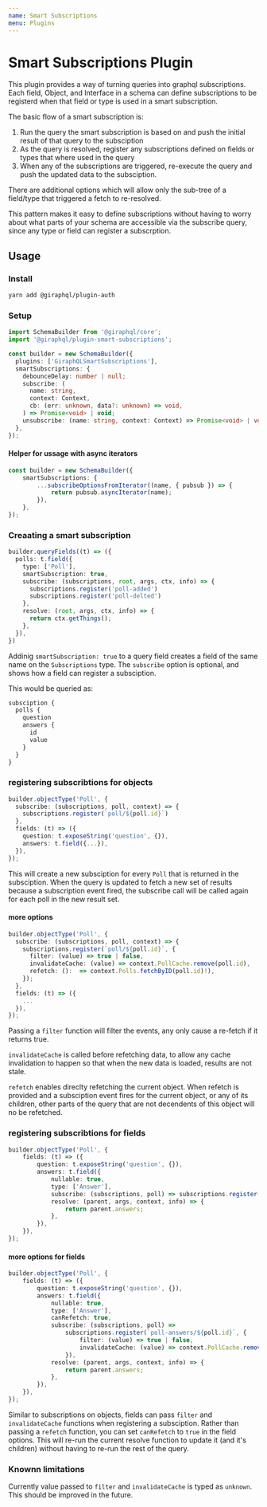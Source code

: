 ```yaml
---
name: Smart Subscriptions
menu: Plugins
---
```


# Smart Subscriptions Plugin

This plugin provides a way of turning queries into graphql subscriptions. Each field, Object, and
Interface in a schema can define subscriptions to be registerd when that field or type is used in a
smart subscription.

The basic flow of a smart subscription is:

1. Run the query the smart subscription is based on and push the initial result of that query to the
   subsciption
1. As the query is resolved, register any subscriptions defined on fields or types that where used
   in the query
1. When any of the subscriptions are triggered, re-execute the query and push the updated data to
   the subsciption.

There are additional options which will allow only the sub-tree of a field/type that triggered a
fetch to re-resolved.

This pattern makes it easy to define subscriptions without having to worry about what parts of your
schema are accessible via the subscribe query, since any type or field can register a subscrption.

## Usage

### Install

```bash
yarn add @giraphql/plugin-auth
```

### Setup

```typescript
import SchemaBuilder from '@giraphql/core';
import '@giraphql/plugin-smart-subscriptions';

const builder = new SchemaBuilder({
  plugins: ['GiraphQLSmartSubscriptions'],
  smartSubscriptions: {
    debounceDelay: number | null;
    subscribe: (
      name: string,
      context: Context,
      cb: (err: unknown, data?: unknown) => void,
    ) => Promise<void> | void;
    unsubscribe: (name: string, context: Context) => Promise<void> | void;
  },
});
```

#### Helper for ussage with async iterators

```typescript
const builder = new SchemaBuilder({
    smartSubscriptions: {
        ...subscribeOptionsFromIterator((name, { pubsub }) => {
            return pubsub.asyncIterator(name);
        }),
    },
});
```

### Creaating a smart subscription

```typescript
builder.queryFields((t) => ({
  polls: t.field({
    type: ['Poll'],
    smartSubscription: true,
    subscribe: (subscriptions, root, args, ctx, info) => {
      subscriptions.register('poll-added')
      subscriptions.register('poll-delted')
    },
    resolve: (root, args, ctx, info) => {
      return ctx.getThings();
    },
  }),
})
```

Addinig `smartSubscription: true` to a query field creates a field of the same name on the
`Subscriptions` type. The `subscribe` option is optional, and shows how a field can register a
subsciption.

This would be queried as:

```graphql
subsciption {
  polls {
    question
    answers {
      id
      value
    }
  }
}
```

### registering subscribtions for objects

```typescript
builder.objectType('Poll', {
  subscribe: (subscriptions, poll, context) => {
    subscriptions.register(`poll/${poll.id}`)
  },
  fields: (t) => ({
    question: t.exposeString('question', {}),
    answers: t.field({...}),
  }),
});
```

This will create a new subsciption for every `Poll` that is returned in the subsciption. When the
query is updated to fetch a new set of results because a subscription event fired, the subscribe
call will be called again for each poll in the new result set.

#### more options

```typescript
builder.objectType('Poll', {
  subscribe: (subscriptions, poll, context) => {
    subscriptions.register(`poll/${poll.id}`, {
      filter: (value) => true | false,
      invalidateCache: (value) => context.PollCache.remove(poll.id),
      refetch: ():  => context.Polls.fetchByID(poll.id)!),
    });
  },
  fields: (t) => ({
    ...
  }),
});
```

Passing a `filter` function will filter the events, any only cause a re-fetch if it returns true.

`invalidateCache` is called before refetching data, to allow any cache invalidation to happen so
that when the new data is loaded, results are not stale.

`refetch` enables direclty refetching the current object. When refetch is provided and a subsciption
event fires for the current object, or any of its children, other parts of the query that are not
decendents of this object will no be refetched.

### registering subscribtions for fields

```typescript
builder.objectType('Poll', {
    fields: (t) => ({
        question: t.exposeString('question', {}),
        answers: t.field({
            nullable: true,
            type: ['Answer'],
            subscribe: (subscriptions, poll) => subscriptions.register(`poll-answers/${poll.id}`),
            resolve: (parent, args, context, info) => {
                return parent.answers;
            },
        }),
    }),
});
```

#### more options for fields

```typescript
builder.objectType('Poll', {
    fields: (t) => ({
        question: t.exposeString('question', {}),
        answers: t.field({
            nullable: true,
            type: ['Answer'],
            canRefetch: true,
            subscribe: (subscriptions, poll) =>
                subscriptions.register(`poll-answers/${poll.id}`, {
                    filter: (value) => true | false,
                    invalidateCache: (value) => context.PollCache.remove(poll.id),
                }),
            resolve: (parent, args, context, info) => {
                return parent.answers;
            },
        }),
    }),
});
```

Similar to subscriptions on objects, fields can pass `filter` and `invalidateCache` functions when
registering a subsciption. Rather than passing a `refetch` function, you can set `canRefetch` to
`true` in the field options. This will re-run the current resolve function to update it (and it's
children) without having to re-run the rest of the query.

### Knownn limitations

Currently value passed to `filter` and `invalidateCache` is typed as `unknown`. This should be
improved in the future.
